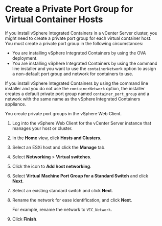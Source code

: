 # Create a Private Port Group for Virtual Container Hosts

If you install vSphere Integrated Containers in a vCenter Server cluster, you might need to create a private port group for each virtual container host. You must create a private port group in the following circumstances:

* You are installing vSphere Integrated Containers by using the OVA deployment.
* You are installing vSphere Integrated Containers by using the command line installer and you want to use the `containerNetwork` option to assign a non-default port group and network for containers to use.

If you install vSphere Integrated Containers by using the command line installer and you do not use the `containerNetwork` option, the installer creates a default private port group named `container_port_group` and a network with the same name as the vSphere Integrated Containers appliance.

You create private port groups in the vSphere Web Client.

1. Log into the vSphere Web Client for the vCenter Server instance that manages your host or cluster.
2. In the **Home** view, click **Hosts and Clusters**. 
3. Select an ESXi host and click the **Manage** tab.
4. Select **Networking** > **Virtual switches**. 
5. Click the icon to **Add host networking**.
6. Select **Virtual Machine Port Group for a Standard Switch** and click **Next**.
7. Select an existing standard switch and click **Next**.
8. Rename the network for ease identification, and click **Next**.

    For example, rename the network to ```VIC_Network```.    
    
9. Click **Finish**.

